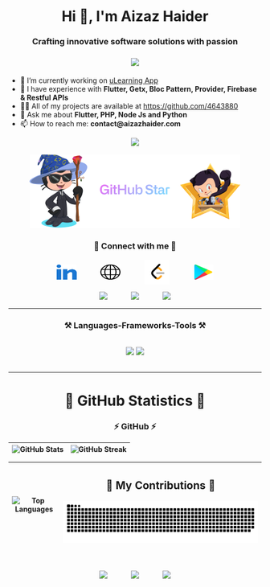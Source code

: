 <!--
<h1 align="center">
    <img src="https://readme-typing-svg.herokuapp.com/?font=Righteous&size=35&center=true&vCenter=true&width=500&height=70&duration=4000&pause=500&color=20232A&lines=Hi+There!+👋;+I'm+Aizaz+Haider!;" />
</h1>
-->

<h1 align="center">Hi 👋, I'm Aizaz Haider</h1>
<h3 align="center">Crafting innovative software solutions with passion</h3>

<h3 align="center">
    <img src="https://readme-typing-svg.herokuapp.com/?font=Righteous&size=35&center=true&vCenter=true&width=1100&height=70&duration=4000&pause=500&color=57BDDA&lines=A+passionate+self-taught+Software+Engineer+from+Pakistan;" />
</h3>


<ul>
  <li>🔭 I’m currently working on <a href="https://github.com/4643880/ulearning-Flutter">uLearning App</a></li>
  <li>🌱 I have experience with <strong>Flutter, Getx, Bloc Pattern, Provider, Firebase & Restful APIs</strong></li>
  <li>👨‍💻 All of my projects are available at <a href="https://github.com/4643880">https://github.com/4643880</a></li>
  <li>💬 Ask me about <strong>Flutter, PHP, Node Js and Python</strong></li>
  <li>📫 How to reach me: <strong>contact@aizazhaider.com</strong></li>
</ul>


<p align="center">  
    <img src="https://readme-typing-svg.demolab.com/?lines=Mobile%20Application%20Developer;2%2B%20years%20of%20coding%20experience;Always%20learning%20new%20technologies&font=Fira%20Code&center=true&width=440&height=45&color=f75c7e&vCenter=true&pause=500&size=22" />
</p>

<!-- GitHub Star link -->
<p align="center">
  <a href="#">
    <img src="https://github.com/4643880/FullStack-Flutter/blob/master/star-git.png" alt="GitHub Star 2023"/></a>
</p>

<h3 style="text-align: center;" align="center"> 📱 Connect with me 📱 </h3>
<p align="center">
    <a href="https://www.linkedin.com/in/aizaz-haider/" target="blank"><img align="center" src="https://github.com/4643880/FullStack-Flutter/blob/master/linked-in-alt.svg" alt="LinkedIn" height="30" width="40" /></a>
    &#8287;&#8287;&#8287;&#8287;&#8287;&#8287;&#8287;&#8287;&#8287;&#8287;
    <a href="https://aizazhaider.com/" target="blank"><img align="center" src="https://github.com/4643880/FullStack-Flutter/blob/master/internet-svgrepo-com.svg" alt="Web" height="30" width="40" /></a>
    &#8287;&#8287;&#8287;&#8287;&#8287;&#8287;&#8287;&#8287;&#8287;&#8287;
    <a href="#" target="blank"><img align="center" src="https://github.com/4643880/FullStack-Flutter/blob/master/leetcode.png" alt="LeetCode" height="50" width="50" /></a>
    &#8287;&#8287;&#8287;&#8287;&#8287;&#8287;&#8287;&#8287;&#8287;&#8287;
    <a href="https://play.google.com/store/apps/developer?id=Aizaz+Haider" target="blank"><img align="center" src="https://github.com/4643880/FullStack-Flutter/blob/master/google_play-icon.svg" alt="Google Play Store" height="30" width="40" /></a>
</p>

<div align="center"> 
  <a href="mailto:aizazhaider720@gmail.com"><img src="https://img.shields.io/badge/Gmail-333333?style=for-the-badge&logo=gmail&logoColor=red" /></a>
    &#8287;&#8287;&#8287;&#8287;&#8287;&#8287;&#8287;&#8287;&#8287;&#8287;
  <a href="https://aizazhaider.com/" target="_blank"><img src="https://img.shields.io/badge/Portfolio-FF5722?style=for-the-badge&logo=todoist&logoColor=white" target="_blank" /></a> 
     &#8287;&#8287;&#8287;&#8287;&#8287;&#8287;&#8287;&#8287;&#8287;&#8287;
  <a href="https://wa.me/923124643880" target="_blank"><img src="https://img.shields.io/badge/WhatsApp-25D366?style=for-the-badge&logo=whatsapp&logoColor=white" target="_blank" /></a>   
<!--   <a href="https://www.linkedin.com/in/aizaz-haider/" target="_blank"><img src="https://img.shields.io/badge/LinkedIn-0077B5?style=for-the-badge&logo=linkedin&logoColor=white" target="_blank" /></a>    -->
</div>


<!--
<div style="display: flex; align-items: center;">
  <a href="https://play.google.com/store/apps/developer?id=Aizaz+Haider" style="text-decoration: none; display: inline-flex; align-items: center;">
    <img src="https://www.vectorlogo.zone/logos/google_play/google_play-icon.svg" height="40" width="40" alt="Google Play Store" style="margin-right: 10px;">
    <span style="font-size: 16px; color: black; font-weight: bold;">Google Play Store</span>
  </a>
  <br>
  <span style="font-size: 14px; color: grey;">Developer Page (Aizaz Haider)</span>
</div>
-->

<!--
<h3 style="text-align: left;">Connect with me:</h3>
<p align="left">
  <a href="https://www.linkedin.com/in/aizaz-haider-7b44aa187/" style="display: inline-flex; align-items: center; text-decoration: none;">
    <img src="https://www.vectorlogo.zone/logos/linkedin/linkedin-icon.svg" height="30" width="30" alt="LinkedIn" style="margin-right: 10px;">
    <span style="font-size: 16px; color: black; font-weight: bold;">LinkedIn</span>
  </a>
  <br>
  <span style="font-size: 14px; color: grey;">Connect with me on LinkedIn</span>
</p>
-->

 <hr/>
 
<h3 align="center">⚒️ Languages-Frameworks-Tools ⚒️ </h3>
<br/>
<div align="center">
    <img src="https://skillicons.dev/icons?i=androidstudio,vscode,webstorm,c,cpp,cs,dart,flutter,firebase,ai,ps" />
    <img src="https://skillicons.dev/icons?i=js,nodejs,npm,express,mongodb,ts,mysql,git,github,postman,wordpress,figma" /><br>
</div>

<!--
<p align="left">
  <a href="#" target="_blank" rel="noreferrer">
    <img src="https://raw.githubusercontent.com/devicons/devicon/master/icons/cplusplus/cplusplus-original.svg" alt="cplusplus" width="40" height="40"/>
  </a>
  <a href="#" target="_blank" rel="noreferrer">
    <img src="https://raw.githubusercontent.com/devicons/devicon/master/icons/csharp/csharp-original.svg" alt="csharp" width="40" height="40"/>
  </a>
  <a href="#" target="_blank" rel="noreferrer">
    <img src="https://www.vectorlogo.zone/logos/dartlang/dartlang-icon.svg" alt="dart" width="40" height="40"/>
  </a>
  <a href="#" target="_blank" rel="noreferrer">
    <img src="https://cdn.worldvectorlogo.com/logos/django.svg" alt="django" width="40" height="40"/>
  </a>
  <a href="#" target="_blank" rel="noreferrer">
    <img src="https://www.vectorlogo.zone/logos/firebase/firebase-icon.svg" alt="firebase" width="40" height="40"/>
  </a>
  <a href="#" target="_blank" rel="noreferrer">
    <img src="https://www.vectorlogo.zone/logos/flutterio/flutterio-icon.svg" alt="flutter" width="40" height="40"/>
  </a>
  <a href="#" target="_blank" rel="noreferrer">
    <img src="https://www.vectorlogo.zone/logos/adobe_illustrator/adobe_illustrator-icon.svg" alt="illustrator" width="40" height="40"/>
  </a>
  <a href="#" target="_blank" rel="noreferrer">
    <img src="https://raw.githubusercontent.com/devicons/devicon/master/icons/mysql/mysql-original-wordmark.svg" alt="mysql" width="40" height="40"/>
  </a>
  <a href="#" target="_blank" rel="noreferrer">
    <img src="https://raw.githubusercontent.com/devicons/devicon/master/icons/photoshop/photoshop-line.svg" alt="photoshop" width="40" height="40"/>
  </a>
  <a href="#" target="_blank" rel="noreferrer">
    <img src="https://raw.githubusercontent.com/devicons/devicon/master/icons/php/php-original.svg" alt="php" width="40" height="40"/>
  </a>
  <a href="#" target="_blank" rel="noreferrer">
    <img src="https://raw.githubusercontent.com/devicons/devicon/master/icons/python/python-original.svg" alt="python" width="40" height="40"/>
  </a>
</p>
-->

<!--
<p align="left">
  <a href="https://play.google.com/store/apps/developer?id=Aizaz+Haider" style="display: inline-flex; align-items: center; text-decoration: none;">
    <img src="https://www.vectorlogo.zone/logos/google_play/google_play-icon.svg" height="40" width="40" alt="Google Play Store" style="margin-right: 10px;">
    <span style="font-size: 16px; color: black; font-weight: bold;">Google Play Store</span>
  </a>
  <br>
  <span style="font-size: 14px; color: grey;">Developer Page (Aizaz Haider)</span>
</p>
-->

</br>

 <hr/>

<div align="center">
    <h1>🐍 GitHub Statistics 🐍</h1>
<!--     <h1>🌟 GitHub Statistics 🌟</h1> -->
</div>



<!--
<div align="center">
    <h1>🌟 GitHub & LeetCode Statistics 🌟</h1>
</div>

<div align="center">
  <h3> 🏆 Leetcode 🏆 </h3>
</div>

<p align="center" style="max-width:100%">
  <a href="https://github.com/4643880/" rel="nofollow">
    <img src="https://leetcard.jacoblin.cool/alpha??border=0&radius=20&&font=milonga" alt="Leetcode" style="max-width: 100%;">
  </a>
</p>
-->

<div align="center">
    <h3> ⚡ GitHub ⚡ </h3>
<!--     <h3> 🏆 GitHub 🏆 </h3> -->
</div>

<table>
      <thead>
            <tr>
                  <th>
                        <img src="https://github-readme-stats.vercel.app/api?username=4643880&show_icons=true&show_icons=true&theme=react&rank_icon=github&border_radius=10" alt="GitHub Stats" style="max-width: 100%;">
                  </th>
                  <th>
                        <img src="https://github-readme-streak-stats.herokuapp.com/?user=4643880&theme=react&border_radius=10" alt="GitHub Streak" style="max-width: 100%;">
                  </th>
            </tr>
      </thead>
</table>

<table>
      <thead>
            <tr>
                  <th>
                        <img src="https://github-readme-stats.vercel.app/api/top-langs/?username=4643880&layout=compact&langs_count=10&theme=react&border_radius=10" alt="Top Languages" style="max-width: 100%;">
                  </th>
                  <th>
                        <h2>🐍 My Contributions 🐍</h2>
                        <img src="https://github.com/4643880/FullStack-Flutter/blob/master/github-user-contribution.svg" alt="GitHub User Contribution" style="max-width: 100%;">
                  </th>
            </tr>
      </thead>
</table>

</br>
</br>

<div align="center"> 
  <a href="mailto:aizazhaider720@gmail.com"><img src="https://img.shields.io/badge/Gmail-333333?style=for-the-badge&logo=gmail&logoColor=red" /></a>
    &#8287;&#8287;&#8287;&#8287;&#8287;&#8287;&#8287;&#8287;&#8287;&#8287;
  <a href="https://aizazhaider.com/" target="_blank"><img src="https://img.shields.io/badge/Portfolio-FF5722?style=for-the-badge&logo=todoist&logoColor=white" target="_blank" /></a> 
     &#8287;&#8287;&#8287;&#8287;&#8287;&#8287;&#8287;&#8287;&#8287;&#8287;
  <a href="https://wa.me/923124643880" target="_blank"><img src="https://img.shields.io/badge/WhatsApp-25D366?style=for-the-badge&logo=whatsapp&logoColor=white" target="_blank" /></a>   
<!--   <a href="https://www.linkedin.com/in/aizaz-haider/" target="_blank"><img src="https://img.shields.io/badge/LinkedIn-0077B5?style=for-the-badge&logo=linkedin&logoColor=white" target="_blank" /></a>    -->   
</div>


<!--
<p align="center">
  <img src="https://github-readme-stats.vercel.app/api?username=4643880&show_icons=true" alt="GitHub Stats" style="max-width: 100%;">
  <img src="https://github-readme-streak-stats.herokuapp.com/?user=4643880" alt="GitHub Streak" style="max-width: 100%;">
  <img src="https://github-readme-stats.vercel.app/api/top-langs/?username=4643880&layout=compact&langs_count=10" alt="Top Languages" style="max-width: 100%;">
</p>
-->


